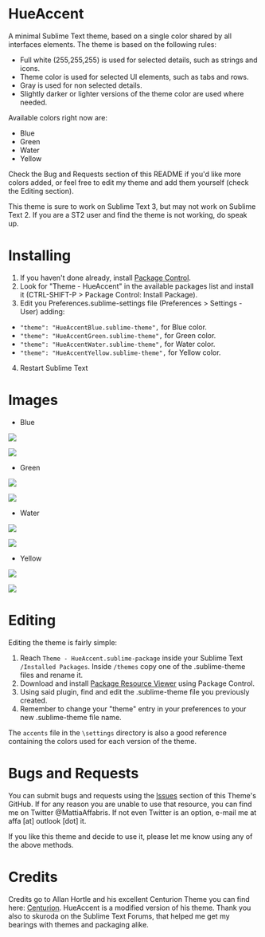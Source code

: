 HueAccent
======

A minimal Sublime Text theme, based on a single color shared by all interfaces elements. The theme is based on the following rules:

- Full white (255,255,255) is used for selected details, such as strings and icons.
- Theme color is used for selected UI elements, such as tabs and rows.
- Gray is used for non selected details.
- Slightly darker or lighter versions of the theme color are used where needed.

Available colors right now are:

- Blue
- Green
- Water
- Yellow

Check the Bug and Requests section of this README if you'd like more colors added, or feel free to edit my theme and add them yourself (check the Editing section).

This theme is sure to work on Sublime Text 3, but may not work on Sublime Text 2. If you are a ST2 user and find the theme is not working, do speak up.

Installing
======

1. If you haven't done already, install [Package Control](https://sublime.wbond.net/installation).
2. Look for "Theme - HueAccent" in the available packages list and install it (CTRL-SHIFT-P > Package Control: Install Package).
3. Edit you Preferences.sublime-settings file (Preferences > Settings - User) adding:
  - `"theme": "HueAccentBlue.sublime-theme",` for Blue color.
  - `"theme": "HueAccentGreen.sublime-theme",` for Green color.
  - `"theme": "HueAccentWater.sublime-theme",` for Water color.
  - `"theme": "HueAccentYellow.sublime-theme",` for Yellow color.
4. Restart Sublime Text

Images
======

- Blue

![](https://raw.githubusercontent.com/Gliptal/Theme-HueAccent/master/images/Blue.png)

![](https://raw.githubusercontent.com/Gliptal/Theme-HueAccent/master/images/BluePCK.png)

- Green

![](https://raw.githubusercontent.com/Gliptal/Theme-HueAccent/master/images/Green.png)

![](https://raw.githubusercontent.com/Gliptal/Theme-HueAccent/master/images/GreenPCK.png)

- Water

![](https://raw.githubusercontent.com/Gliptal/Theme-HueAccent/master/images/Water.png)

![](https://raw.githubusercontent.com/Gliptal/Theme-HueAccent/master/images/WaterPCK.png)

- Yellow

![](https://raw.githubusercontent.com/Gliptal/Theme-HueAccent/master/images/Yellow.png)

![](https://raw.githubusercontent.com/Gliptal/Theme-HueAccent/master/images/YellowPCK.png)


Editing
======

Editing the theme is fairly simple:

1. Reach `Theme - HueAccent.sublime-package` inside your Sublime Text `/Installed Packages`. Inside `/themes` copy one of the .sublime-theme files and rename it.
2. Download and install [Package Resource Viewer](https://github.com/skuroda/PackageResourceViewer) using Package Control.
3. Using said plugin, find and edit the .sublime-theme file you previously created.
4. Remember to change your "theme" entry in your preferences to your new .sublime-theme file name.

The `accents` file in the `\settings` directory is also a good reference containing the colors used for each version of the theme.

Bugs and Requests
======

You can submit bugs and requests using the [Issues](https://github.com/Gliptal/Theme-HueAccent/issues) section of this Theme's GitHub. If for any reason you are unable to use that resource, you can find me on Twitter @MattiaAffabris. If not even Twitter is an option, e-mail me at affa [at] outlook [dot] it.

If you like this theme and decide to use it, please let me know using any of the above methods.

Credits
======

Credits go to Allan Hortle and his excellent Centurion Theme you can find here: [Centurion](https://github.com/allanhortle/Centurion). HueAccent is a modified version of his theme. Thank you also to skuroda on the Sublime Text Forums, that helped me get my bearings with themes and packaging alike.


